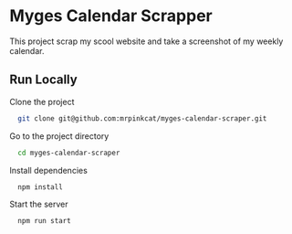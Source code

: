 
# Myges Calendar Scrapper

This project scrap my scool website and take a screenshot of my weekly calendar.




## Run Locally

Clone the project

```bash
  git clone git@github.com:mrpinkcat/myges-calendar-scraper.git
```

Go to the project directory

```bash
  cd myges-calendar-scraper
```

Install dependencies

```bash
  npm install
```

Start the server

```bash
  npm run start
```

